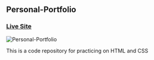 ## Personal-Portfolio

### [Live Site](https://majidalilouch.github.io/Personal-Portfolio)

![Personal-Portfolio](https://www.dropbox.com/s/2lo8p5vgzdj7bs1/leon.png?dl=0)

This is a code repository for practicing on HTML and CSS
